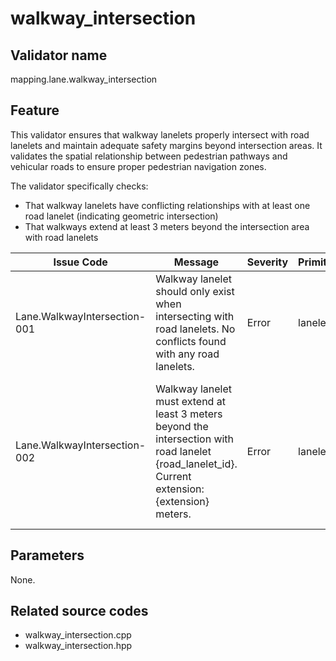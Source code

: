 # walkway_intersection

## Validator name

mapping.lane.walkway_intersection

## Feature

This validator ensures that walkway lanelets properly intersect with road lanelets and maintain adequate safety margins beyond intersection areas. It validates the spatial relationship between pedestrian pathways and vehicular roads to ensure proper pedestrian navigation zones.

The validator specifically checks:

- That walkway lanelets have conflicting relationships with at least one road lanelet (indicating geometric intersection)
- That walkways extend at least 3 meters beyond the intersection area with road lanelets

| Issue Code                   | Message                                                                                                                                           | Severity | Primitive | Description                                                                                   | Approach                                                                                                                                   |
| ---------------------------- | ------------------------------------------------------------------------------------------------------------------------------------------------- | -------- | --------- | --------------------------------------------------------------------------------------------- | ------------------------------------------------------------------------------------------------------------------------------------------ |
| Lane.WalkwayIntersection-001 | Walkway lanelet should only exist when intersecting with road lanelets. No conflicts found with any road lanelets.                                | Error    | lanelet   | Walkway lanelets must have conflicting relationships with at least one road lanelet.          | Use routing graph to detect conflicts between walkway and all road lanelets.                                                               |
| Lane.WalkwayIntersection-002 | Walkway lanelet must extend at least 3 meters beyond the intersection with road lanelet {road_lanelet_id}. Current extension: {extension} meters. | Error    | lanelet   | Walkway lanelets must extend at least 3 meters from the intersection area for safety margins. | Calculate geometric intersection polygon and measure distance from intersection to walkway boundary edges using boost::geometry functions. |

## Parameters

None.

## Related source codes

- walkway_intersection.cpp
- walkway_intersection.hpp
